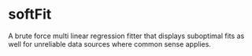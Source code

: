 # softFit
A brute force multi linear regression fitter that displays suboptimal fits as well for unreliable data sources where common sense applies.

